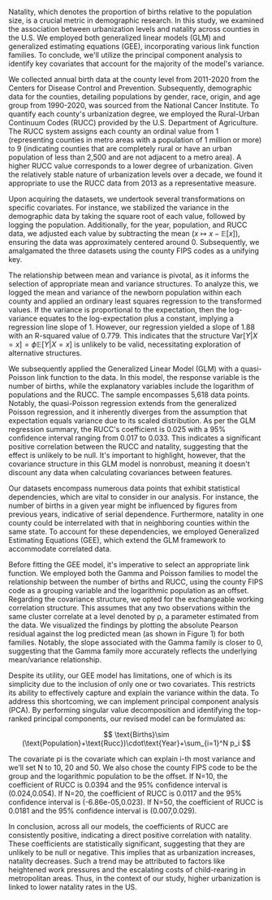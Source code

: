 Natality, which denotes the proportion of births relative to the population size, is a crucial metric in demographic research. In this study, we examined the association between urbanization levels and natality across counties in the U.S. We employed both generalized linear models (GLM) and generalized estimating equations (GEE), incorporating various link function families. To conclude, we'll utilize the principal component analysis to identify key covariates that account for the majority of the model's variance.

We collected annual birth data at the county level from 2011-2020 from the Centers for Disease Control and Prevention. Subsequently, demographic data for the counties, detailing populations by gender, race, origin, and age group from 1990-2020, was sourced from the National Cancer Institute. To quantify each county's urbanization degree, we employed the Rural-Urban Continuum Codes (RUCC) provided by the U.S. Department of Agriculture. The RUCC system assigns each county an ordinal value from 1 (representing counties in metro areas with a population of 1 million or more) to 9 (indicating counties that are completely rural or have an urban population of less than 2,500 and are not adjacent to a metro area). A higher RUCC value corresponds to a lower degree of urbanization. Given the relatively stable nature of urbanization levels over a decade, we found it appropriate to use the RUCC data from 2013 as a representative measure.

Upon acquiring the datasets, we undertook several transformations on specific covariates. For instance, we stabilized the variance in the demographic data by taking the square root of each value, followed by logging the population. Additionally, for the year, population, and RUCC data, we adjusted each value by subtracting the mean ($x\mapsto x − \mathbb E[x]$), ensuring the data was approximately centered around 0. Subsequently, we amalgamated the three datasets using the county FIPS codes as a unifying key.

The relationship between mean and variance is pivotal, as it informs the selection of appropriate mean and variance structures. To analyze this, we logged the mean and variance of the newborn population within each county and applied an ordinary least squares regression to the transformed values. If the variance is proportional to the expectation, then the log-variance equates to the log-expectation plus a constant, implying a regression line slope of 1. However, our regression yielded a slope of 1.88 with an R-squared value of 0.779. This indicates that the structure $\text{Var}[Y|X=x] =\phi\mathbb E[Y|X=x]$ is unlikely to be valid, necessitating exploration of alternative structures.

We subsequently applied the Generalized Linear Model (GLM) with a quasi-Poisson link function to the data. In this model, the response variable is the number of births, while the explanatory variables include the logarithm of populations and the RUCC. The sample encompasses 5,618 data points. Notably, the quasi-Poisson regression extends from the generalized Poisson regression, and it inherently diverges from the assumption that expectation equals variance due to its scaled distribution. As per the GLM regression summary, the RUCC's coefficient is 0.025 with a 95% confidence interval ranging from 0.017 to 0.033. This indicates a significant positive correlation between the RUCC and natality, suggesting that the effect is unlikely to be null. It's important to highlight, however, that the covariance structure in this GLM model is nonrobust, meaning it doesn't discount any data when calculating covariances between features.

Our datasets encompass numerous data points that exhibit statistical dependencies, which are vital to consider in our analysis. For instance, the number of births in a given year might be influenced by figures from previous years, indicative of serial dependence. Furthermore, natality in one county could be interrelated with that in neighboring counties within the same state. To account for these dependencies, we employed Generalized Estimating Equations (GEE), which extend the GLM framework to accommodate correlated data.

Before fitting the GEE model, it's imperative to select an appropriate link function. We employed both the Gamma and Poisson families to model the relationship between the number of births and RUCC, using the county FIPS code as a grouping variable and the logarithmic population as an offset. Regarding the covariance structure, we opted for the exchangeable working correlation structure. This assumes that any two observations within the same cluster correlate at a level denoted by ρ, a parameter estimated from the data. We visualized the findings by plotting the absolute Pearson residual against the log predicted mean (as shown in Figure 1) for both families. Notably, the slope associated with the Gamma family is closer to 0, suggesting that the Gamma family more accurately reflects the underlying mean/variance relationship.

Despite its utility, our GEE model has limitations, one of which is its simplicity due to the inclusion of only one or two covariates. This restricts its ability to effectively capture and explain the variance within the data. To address this shortcoming, we can implement principal component analysis (PCA). By performing singular value decomposition and identifying the top-ranked principal components, our revised model can be formulated as:

$$
\text{Births}\sim (\text{Population}+\text{Rucc})\cdot\text{Year}+\sum_{i=1}^N p_i
$$

The covariate pi is the covariate which can explain i-th most variance and we’ll set N to 10, 20 and 50. We also chose the county FIPS code to be the group and the logarithmic population to be the offset. If N=10, the coefficient of RUCC is 0.0394 and the 95% confidence interval is (0.024,0.054). If N=20, the coefficient of RUCC is 0.0117 and the 95% confidence interval is (-6.86e-05,0.023). If N=50, the coefficient of RUCC is 0.0181 and the 95% confidence interval is (0.007,0.029).

In conclusion, across all our models, the coefficients of RUCC are consistently positive, indicating a direct positive correlation with natality. These coefficients are statistically significant, suggesting that they are unlikely to be null or negative. This implies that as urbanization increases, natality decreases. Such a trend may be attributed to factors like heightened work pressures and the escalating costs of child-rearing in metropolitan areas. Thus, in the context of our study, higher urbanization is linked to lower natality rates in the US.

